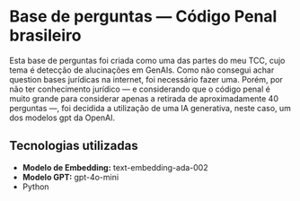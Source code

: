 ﻿# Base de perguntas — Código Penal brasileiro
Esta base de perguntas foi criada como uma das partes do meu TCC, cujo tema é detecção de alucinações em GenAIs. Como não consegui achar question bases jurídicas na internet, foi necessário fazer uma. Porém, por não ter conhecimento jurídico — e considerando que o código penal é muito grande para considerar apenas a retirada de aproximadamente 40 perguntas —, foi decidida a utilização de uma IA generativa, neste caso, um dos modelos gpt da OpenAI.

## Tecnologias utilizadas
<ul>
  <li><b>Modelo de Embedding:</b> text-embedding-ada-002</li>
  <li><b>Modelo GPT:</b> gpt-4o-mini</li>
  <li>Python</li>
</ul>
